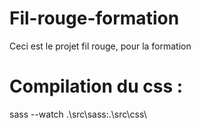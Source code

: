 # Fil-rouge-formation
Ceci est le projet fil rouge, pour la formation

# Compilation du css :
sass --watch .\src\sass\:.\src\css\


